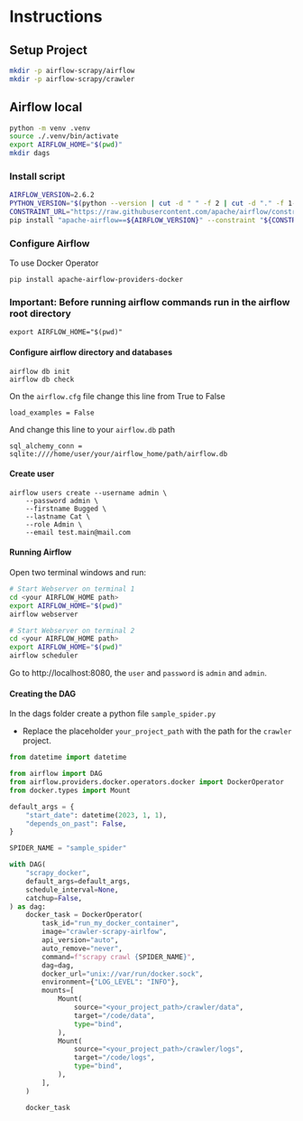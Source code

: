 # Instructions

## Setup Project

```sh
mkdir -p airflow-scrapy/airflow
mkdir -p airflow-scrapy/crawler
```

## Airflow local

```sh
python -m venv .venv
source ./.venv/bin/activate
export AIRFLOW_HOME="$(pwd)"
mkdir dags
```

### Install script

```sh
AIRFLOW_VERSION=2.6.2
PYTHON_VERSION="$(python --version | cut -d " " -f 2 | cut -d "." -f 1-2)"
CONSTRAINT_URL="https://raw.githubusercontent.com/apache/airflow/constraints-${AIRFLOW_VERSION}/constraints-no-providers-${PYTHON_VERSION}.txt"
pip install "apache-airflow==${AIRFLOW_VERSION}" --constraint "${CONSTRAINT_URL}"
```

### Configure Airflow

To use Docker Operator

`pip install apache-airflow-providers-docker`

### Important: **Before running airflow commands run in the airflow root directory**

`export AIRFLOW_HOME="$(pwd)"`

#### Configure airflow directory and databases

```
airflow db init
airflow db check
```

On the `airflow.cfg` file change this line from True to False

`load_examples = False`

And change this line to your `airflow.db` path

`sql_alchemy_conn = sqlite:////home/user/your/airflow_home/path/airflow.db`

#### Create user
```
airflow users create --username admin \
    --password admin \
    --firstname Bugged \
    --lastname Cat \
    --role Admin \
    --email test.main@mail.com
```

#### Running Airflow

Open two terminal windows and run:

```sh
# Start Webserver on terminal 1
cd <your AIRFLOW_HOME path>
export AIRFLOW_HOME="$(pwd)"
airflow webserver
```

```sh
# Start Webserver on terminal 2
cd <your AIRFLOW_HOME path>
export AIRFLOW_HOME="$(pwd)"
airflow scheduler
```

Go to http://localhost:8080, the `user` and `password` is `admin` and `admin`.

#### Creating the DAG

In the dags folder create a python file `sample_spider.py`

- Replace the placeholder `your_project_path` with the path for the `crawler` project.

```python
from datetime import datetime

from airflow import DAG
from airflow.providers.docker.operators.docker import DockerOperator
from docker.types import Mount

default_args = {
    "start_date": datetime(2023, 1, 1),
    "depends_on_past": False,
}

SPIDER_NAME = "sample_spider"

with DAG(
    "scrapy_docker",
    default_args=default_args,
    schedule_interval=None,
    catchup=False,
) as dag:
    docker_task = DockerOperator(
        task_id="run_my_docker_container",
        image="crawler-scrapy-airlfow",
        api_version="auto",
        auto_remove="never",
        command=f"scrapy crawl {SPIDER_NAME}",
        dag=dag,
        docker_url="unix://var/run/docker.sock",
        environment={"LOG_LEVEL": "INFO"},
        mounts=[
            Mount(
                source="<your_project_path>/crawler/data",
                target="/code/data",
                type="bind",
            ),
            Mount(
                source="<your_project_path>/crawler/logs",
                target="/code/logs",
                type="bind",
            ),
        ],
    )

    docker_task
```